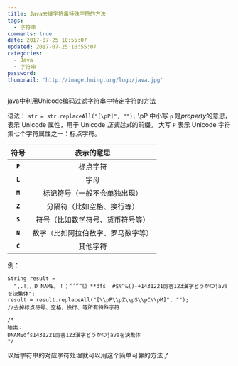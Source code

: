```yaml
---
title: Java去掉字符串特殊字符的方法
tags:
  - 字符串
comments: true
date: 2017-07-25 10:55:07
updated: 2017-07-25 10:55:07
categories: 
  - Java
  - 字符串
password:
thumbnail: 'http://image.hming.org/logo/java.jpg'
---
```

java中利用Unicode编码过滤字符串中特定字符的方法
<!-- more -->
语法：
`str = str.replaceAll("[\pP]", "");`
\pP 中小写 `p` 是*property*的意思，表示 Unicode 属性，用于 Unicode *正表达式*的前缀。
大写 `P` 表示 Unicode 字符集七个字符属性之一：标点字符。

|符号|表示的意思|
|:--:|:--:|
|**`P`**|标点字符|
|**`L`**|字母|
|**`M`**|标记符号（一般不会单独出现）|
|**`Z`**|分隔符（比如空格、换行等）|
|**`S`**|符号（比如数学符号、货币符号等）|
|**`N`**|数字（比如阿拉伯数字、罗马数字等）|
|**`C`**|其他字符|

例：
```
String result = 
  ",.!，，D_NAME。！；‘’”“《》**dfs  #$%^&()-+1431221厉害123漢字どうかのjavaを決繁体";
result = result.replaceAll("[\\pP\\pZ\\pS\\pC\\pM]", "");
//去掉标点符号、空格，换行、等所有特殊字符

/*
输出：
DNAMEdfs1431221厉害123漢字どうかのjavaを決繁体
*/
```

以后字符串的对应字符处理就可以用这个简单可靠的方法了

